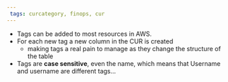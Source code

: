 ```yaml
---
 tags: curcategory, finops, cur
---
```


- Tags can be added to most resources in AWS.
- For each new tag a new column in the CUR is created
	- making tags a real pain to manage as they change the structure of the table
- Tags are **case sensitive**, even the name, which means that Username and username are different tags... 